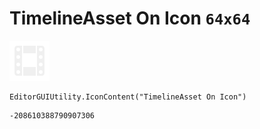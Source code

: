 # TimelineAsset On Icon `64x64`
<img src="/img/TimelineAsset%20On%20Icon.png" width=64 height=64>

``` CSharp
EditorGUIUtility.IconContent("TimelineAsset On Icon")
```
```
-208610388790907306
```
